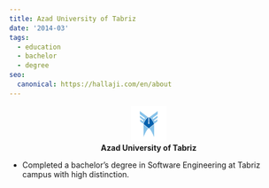 ```yaml
---
title: Azad University of Tabriz
date: '2014-03'
tags:
  - education
  - bachelor
  - degree
seo:
  canonical: https://hallaji.com/en/about
---
```

<p align='center'>
  <img src='/assets/stories/azad.png' height='64' /><br />
  <b>Azad University of Tabriz</b>
</p>

* Completed a bachelor’s degree in Software Engineering at Tabriz campus with high
distinction.
